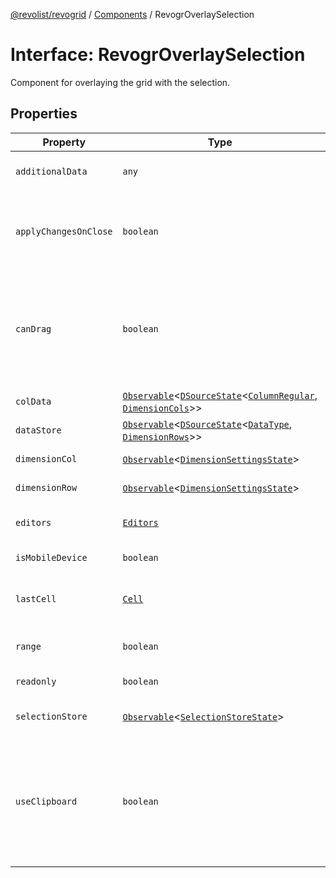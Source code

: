 [@revolist/revogrid](README.md) / [Components](Namespace.Components.md) / RevogrOverlaySelection

# Interface: RevogrOverlaySelection

Component for overlaying the grid with the selection.

## Properties

| Property | Type | Description | Defined in |
| ------ | ------ | ------ | ------ |
| `additionalData` | `any` | Additional data to pass to renderer. | [src/components.d.ts:519](https://github.com/revolist/revogrid/blob/69db770b4dd0e83354c8d987e03567beaf944291/src/components.d.ts#L519) |
| `applyChangesOnClose` | `boolean` | If true applys changes when cell closes if not Escape. | [src/components.d.ts:523](https://github.com/revolist/revogrid/blob/69db770b4dd0e83354c8d987e03567beaf944291/src/components.d.ts#L523) |
| `canDrag` | `boolean` | Enable revogr-order-editor component (read more in revogr-order-editor component). Allows D&D. | [src/components.d.ts:527](https://github.com/revolist/revogrid/blob/69db770b4dd0e83354c8d987e03567beaf944291/src/components.d.ts#L527) |
| `colData` | [`Observable`](TypeAlias.Observable.md)\<[`DSourceState`](TypeAlias.DSourceState.md)\<[`ColumnRegular`](Interface.ColumnRegular.md), [`DimensionCols`](TypeAlias.DimensionCols.md)\>\> | Column data store. | [src/components.d.ts:531](https://github.com/revolist/revogrid/blob/69db770b4dd0e83354c8d987e03567beaf944291/src/components.d.ts#L531) |
| `dataStore` | [`Observable`](TypeAlias.Observable.md)\<[`DSourceState`](TypeAlias.DSourceState.md)\<[`DataType`](TypeAlias.DataType.md), [`DimensionRows`](TypeAlias.DimensionRows.md)\>\> | Row data store. | [src/components.d.ts:535](https://github.com/revolist/revogrid/blob/69db770b4dd0e83354c8d987e03567beaf944291/src/components.d.ts#L535) |
| `dimensionCol` | [`Observable`](TypeAlias.Observable.md)\<[`DimensionSettingsState`](Interface.DimensionSettingsState.md)\> | Dimension settings X. | [src/components.d.ts:539](https://github.com/revolist/revogrid/blob/69db770b4dd0e83354c8d987e03567beaf944291/src/components.d.ts#L539) |
| `dimensionRow` | [`Observable`](TypeAlias.Observable.md)\<[`DimensionSettingsState`](Interface.DimensionSettingsState.md)\> | Dimension settings Y. | [src/components.d.ts:543](https://github.com/revolist/revogrid/blob/69db770b4dd0e83354c8d987e03567beaf944291/src/components.d.ts#L543) |
| `editors` | [`Editors`](TypeAlias.Editors.md) | Custom editors register. | [src/components.d.ts:547](https://github.com/revolist/revogrid/blob/69db770b4dd0e83354c8d987e03567beaf944291/src/components.d.ts#L547) |
| `isMobileDevice` | `boolean` | Is mobile view mode. | [src/components.d.ts:551](https://github.com/revolist/revogrid/blob/69db770b4dd0e83354c8d987e03567beaf944291/src/components.d.ts#L551) |
| `lastCell` | [`Cell`](Interface.Cell.md) | Last real coordinates positions + 1. | [src/components.d.ts:555](https://github.com/revolist/revogrid/blob/69db770b4dd0e83354c8d987e03567beaf944291/src/components.d.ts#L555) |
| `range` | `boolean` | Range selection allowed. | [src/components.d.ts:559](https://github.com/revolist/revogrid/blob/69db770b4dd0e83354c8d987e03567beaf944291/src/components.d.ts#L559) |
| `readonly` | `boolean` | Readonly mode. | [src/components.d.ts:563](https://github.com/revolist/revogrid/blob/69db770b4dd0e83354c8d987e03567beaf944291/src/components.d.ts#L563) |
| `selectionStore` | [`Observable`](TypeAlias.Observable.md)\<[`SelectionStoreState`](TypeAlias.SelectionStoreState.md)\> | Selection, range, focus. | [src/components.d.ts:567](https://github.com/revolist/revogrid/blob/69db770b4dd0e83354c8d987e03567beaf944291/src/components.d.ts#L567) |
| `useClipboard` | `boolean` | Enable revogr-clipboard component (read more in revogr-clipboard component). Allows copy/paste. | [src/components.d.ts:571](https://github.com/revolist/revogrid/blob/69db770b4dd0e83354c8d987e03567beaf944291/src/components.d.ts#L571) |
